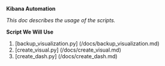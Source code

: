 **Kibana Automation**

_This doc describes the usage of the scripts._

**Script We Will Use**
1. [backup_visualization.py] (/docs/backup_visualization.md)
2. [create_visual.py] (/docs/create_visual.md)
3. [create_dash.py] (/docs/create_dash.md)

